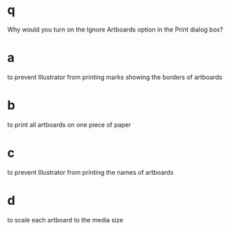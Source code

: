 # q
Why would you turn on the Ignore Artboards option in the Print dialog box?
# a
to prevent Illustrator from printing marks showing the borders of artboards
# b
to print all artboards on one piece of paper
# c
to prevent Illustrator from printing the names of artboards
# d
to scale each artboard to the media size